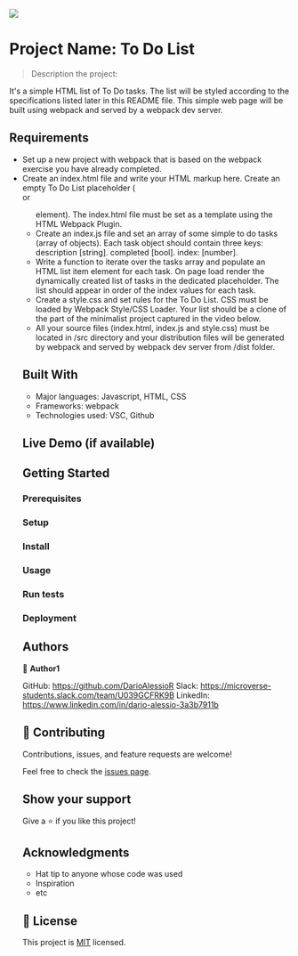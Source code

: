 ![](https://img.shields.io/badge/Microverse-blueviolet)

# Project Name: To Do List

> Description the project:

It's a simple HTML list of To Do tasks. The list will be styled according to the specifications listed later in this README file. This simple web page will be built using webpack and served by a webpack dev server.

## Requirements

- Set up a new project with webpack that is based on the webpack exercise you have already completed.
- Create an index.html file and write your HTML markup here. Create an empty To Do List placeholder (<div> or <ul> element). The index.html file must be set as a template using the HTML Webpack Plugin.
- Create an index.js file and set an array of some simple to do tasks (array of objects). Each task object should contain three keys:
description [string].
completed [bool].
index: [number].
- Write a function to iterate over the tasks array and populate an HTML list item element for each task.
On page load render the dynamically created list of tasks in the dedicated placeholder. The list should appear in order of the index values for each task.
- Create a style.css and set rules for the To Do List. CSS must be loaded by Webpack Style/CSS Loader. Your list should be a clone of the part of the minimalist project captured in the video below.
- All your source files (index.html, index.js and style.css) must be located in /src directory and your distribution files will be generated by webpack and served by webpack dev server from /dist folder.

## Built With

- Major languages: Javascript, HTML, CSS
- Frameworks: webpack
- Technologies used: VSC, Github

## Live Demo (if available)


## Getting Started


### Prerequisites

### Setup

### Install

### Usage

### Run tests

### Deployment



## Authors

👤 **Author1**

GitHub: https://github.com/DarioAlessioR
Slack: https://microverse-students.slack.com/team/U039GCFRK9B
LinkedIn: https://www.linkedin.com/in/dario-alessio-3a3b7911b


## 🤝 Contributing

Contributions, issues, and feature requests are welcome!

Feel free to check the [issues page](../../issues/).

## Show your support

Give a ⭐️ if you like this project!

## Acknowledgments

- Hat tip to anyone whose code was used
- Inspiration
- etc

## 📝 License

This project is [MIT](./MIT.md) licensed.
